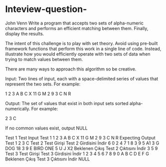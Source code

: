 # Inteview-question-
John Venn
Write a program that accepts two sets of alpha-numeric characters and performs an efficient matching between them. Finally, display the results.

The intent of this challenge is to play with set theory. Avoid using pre-built framework functions that perform this work in a single line of code. Instead, illustrate how you would efficiently operate with two sets of data when trying to match values between them.

There are many ways to approach this algorithm so be creative.

Input:
Two lines of input, each with a space-delimited series of values that represent the two sets. For example:

1 2 3 A B C
X 11 G M 2 9 3 C N R

Output:
The set of values that exist in both input sets sorted alpha-numerically. For example:

2 3 C

If no common values exist, output NULL

Test 1
Test Input
Test 1 
1 2 3 A B C
X 11 G M 2 9 3 C N R
Expecting Output
Test 1 
2 3 C
Test 2
Test Girişi
Test 2 Girdisini İndir
6 0 2 4 7 1 8 3 9 5
A1 3 G DOG 18 3 9 E BIRD ONE 5 U J X2
Beklenen Çıkış
Test 2 Çıktısını İndir
3 5 9
Test 3
Test Girişi
Test 3 Girdisini İndir
1 2 3 4 5 6 7 8 9 0
A B C D E F G
Beklenen Çıkış
Test 3 Çıktısını İndir
NULL
